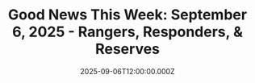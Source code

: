 ---
title: "Good News This Week: September 6, 2025 - Rangers, Responders, & Reserves"
date: 2025-09-06T12:00:00.000Z
category: Human Kindness
externalLink: "https://www.goodgoodgood.co/articles/good-news-this-week-september-6-2025"
image: ""
excerpt: "Your weekly roundup of the best good news worth celebrating...…"
---